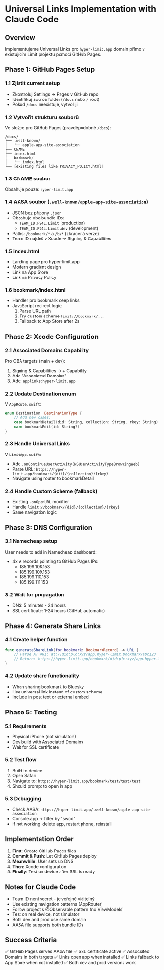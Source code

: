 # Universal Links Implementation with Claude Code

## Overview
Implementujeme Universal Links pro `hyper-limit.app` domain přímo v existujícím Limit projektu pomocí GitHub Pages.

## Phase 1: GitHub Pages Setup

### 1.1 Zjistit current setup
- Zkontroluj Settings → Pages v GitHub repo
- Identifikuj source folder (`/docs` nebo `/` root)
- Pokud `/docs` neexistuje, vytvoř ji

### 1.2 Vytvořit strukturu souborů
Ve složce pro GitHub Pages (pravděpodobně `/docs`):
```
/docs/
├── .well-known/
│   └── apple-app-site-association
├── CNAME
├── index.html
├── bookmark/
│   └── index.html
└── [existing files like PRIVACY_POLICY.html]
```

### 1.3 CNAME soubor
Obsahuje pouze: `hyper-limit.app`

### 1.4 AASA soubor (`.well-known/apple-app-site-association`)
- JSON bez přípony `.json`
- Obsahuje oba bundle IDs:
  - `TEAM_ID.P24L.Limit` (production)
  - `TEAM_ID.P24L.Limit.dev` (development)
- Paths: `/bookmark/*` a `/b/*` (zkrácená verze)
- Team ID najdeš v Xcode → Signing & Capabilities

### 1.5 index.html
- Landing page pro hyper-limit.app
- Modern gradient design
- Link na App Store
- Link na Privacy Policy

### 1.6 bookmark/index.html
- Handler pro bookmark deep links
- JavaScript redirect logic:
  1. Parse URL path
  2. Try custom scheme `limit://bookmark/...`
  3. Fallback to App Store after 2s

## Phase 2: Xcode Configuration

### 2.1 Associated Domains Capability
Pro OBA targets (main + dev):
1. Signing & Capabilities → + Capability
2. Add "Associated Domains"
3. Add: `applinks:hyper-limit.app`

### 2.2 Update Destination enum
V `AppRoute.swift`:
```swift
enum Destination: DestinationType {
    // Add new cases:
    case bookmarkDetail(did: String, collection: String, rkey: String)
    case bookmarkEdit(id: String?)
}
```

### 2.3 Handle Universal Links
V `LimitApp.swift`:
- Add `.onContinueUserActivity(NSUserActivityTypeBrowsingWeb)`
- Parse URL: `https://hyper-limit.app/bookmark/{did}/{collection}/{rkey}`
- Navigate using router to bookmarkDetail

### 2.4 Handle Custom Scheme (fallback)
- Existing `.onOpenURL` modifier
- Handle `limit://bookmark/{did}/{collection}/{rkey}`
- Same navigation logic

## Phase 3: DNS Configuration

### 3.1 Namecheap setup
User needs to add in Namecheap dashboard:
- 4x A records pointing to GitHub Pages IPs:
  - 185.199.108.153
  - 185.199.109.153
  - 185.199.110.153
  - 185.199.111.153

### 3.2 Wait for propagation
- DNS: 5 minutes - 24 hours
- SSL certificate: 1-24 hours (GitHub automatic)

## Phase 4: Generate Share Links

### 4.1 Create helper function
```swift
func generateShareLink(for bookmark: BookmarkRecord) -> URL {
    // Parse AT URI: at://did:plc:xyz/app.hyper-limit.bookmark/abc123
    // Return: https://hyper-limit.app/bookmark/did:plc:xyz/app.hyper-limit.bookmark/abc123
}
```

### 4.2 Update share functionality
- When sharing bookmark to Bluesky
- Use universal link instead of custom scheme
- Include in post text or external embed

## Phase 5: Testing

### 5.1 Requirements
- Physical iPhone (not simulator!)
- Dev build with Associated Domains
- Wait for SSL certificate

### 5.2 Test flow
1. Build to device
2. Open Safari
3. Navigate to: `https://hyper-limit.app/bookmark/test/test/test`
4. Should prompt to open in app

### 5.3 Debugging
- Check AASA: `https://hyper-limit.app/.well-known/apple-app-site-association`
- Console.app → filter by "swcd"
- If not working: delete app, restart phone, reinstall

## Implementation Order

1. **First**: Create GitHub Pages files
2. **Commit & Push**: Let GitHub Pages deploy
3. **Meanwhile**: User sets up DNS
4. **Then**: Xcode configuration
5. **Finally**: Test on device after SSL is ready

## Notes for Claude Code

- Team ID není secret - je veřejně viditelný
- Use existing navigation patterns (AppRouter)
- Follow project's @Observable pattern (no ViewModels)
- Test on real device, not simulator
- Both dev and prod use same domain
- AASA file supports both bundle IDs

## Success Criteria

✅ GitHub Pages serves AASA file
✅ SSL certificate active
✅ Associated Domains in both targets
✅ Links open app when installed
✅ Links fallback to App Store when not installed
✅ Both dev and prod versions work